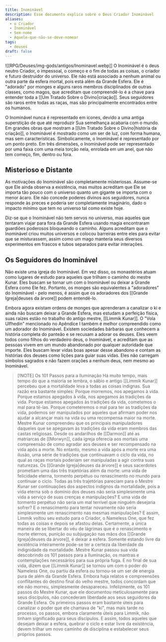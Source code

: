 ```yaml
---
title: Inominável
description: Esse documento explica sobre o Deus Criador Inominável
aliases:
  - o Criador
  - Inominável
  - Sem-nome
  - Aquele-que-não-se-deve-nomear
tags:
  - deuses
draft: false
---
```

![[RPG/Deuses/img-gods/antigos/Inominavel.webp]]
O Inominável é o deus neutro Criador, o impessoal, o começo e o fim de todas as coisas, o criador e futuro destruidor do universo. Ele não está associado a nenhum animal ou outra parte da esfera mortal, pois está além da Grande Esfera. Ele é "adorado" por monges e alguns raros membros disciplinados de outras classes, como magos, que acreditam que compreendê-lo é a chave para entender toda a [[Um Tratado Sobre o Divino|criação]]. Seus seguidores são raros entre todas as raças, mas são principalmente encontrados entre os humanos.

O Inominável nunca é representado em ícones, devido a uma antiga superstição de que até reproduzir Sua semelhança acabaria com o mundo. Em grandes obras que mostram a [[Um Tratado Sobre o Divino|história da criação]], o Inominável é mostrado como um ser de luz, com forma humana, mas sem características. Simbolicamente, o Inominável é representado por um ponto preto. Em três dimensões, o Inominável pode ser representado por uma faixa com uma meia torção nela, enrolada em um anel, que não tem começo, fim, dentro ou fora.

## Misterioso e Distante
As motivações do Inominável são completamente misteriosas. Assume-se que Ele ainda observa a existência, mas muitos acreditam que Ele se importa tão pouco com o universo quanto um gigante se importa com o menor ácaro. Ele não concede poderes divinos aos seguidores, nunca responde às preces e poderia ser completamente imaginário, dado o impacto mínimo que tem no universo tal como existe hoje.

Diz-se que o Inominável não tem servos no universo, mas aqueles que tentaram viajar para fora da Grande Esfera usando magia encontraram guardiões poderosos bloqueando o caminho. Alguns acreditam que o Inominável criou muitos universos e colocou barreiras entre eles para evitar que se misturassem, assim como um mago manteria seus diversos experimentos em frascos e tubos separados para evitar interações.

## Os Seguidores do Inominável

Não existe uma igreja do Inominável. Em vez disso, os monastérios atuam como lugares de estudo para aqueles que trilham o caminho do mestre Kunar. Eles buscam se tornar um com o Inominável ou deixar a Grande Esfera como Ele fez. Portanto, os monges são equivalentes a "adoradores" do Inominável - pelo menos, é assim que os adoradores dos [[Grande Igreja|deuses da árvore]] podem entendê-lo.

Embora agora existam ordens de monges que aprenderam a canalizar o ki e ainda não buscam deixar a Grande Esfera, mas estudam a perfeição física, suas raízes estão no trabalho do antigo mestre, [[Limmik Kunar]]. O "Vola Ulfhedin" mencionado no Apêndice I também é melhor compreendido como um adorador do Inominável. Existem sociedades bárbaras que conhecem a história completa do panteão e se recusam a adorar os deuses. Eles veem todos como filhos do verdadeiro deus, o Inominável, e acreditam que as pessoas vivem em um mundo abandonado por qualquer autoridade que importe. Eles buscam levar vidas boas apesar desse abandono e contam as histórias dos deuses como lições para guiar suas vidas. Eles não carregam símbolos sagrados e não fazem orações a nenhum deus, nem mesmo ao Inominável.


> [!NOTE] Os 101 Passos para a Iluminação
> Há muito tempo, mais tempo do que a maioria se lembra, o sábio e antigo [[Limmik Kunar]] percebeu que a mortalidade leva a todas as coisas indignas. Sua razão era bastante simples: Porque morremos, nos apegamos à vida. Porque estamos apegados à vida, nos apegamos às tradições da vida. Porque estamos apegados às tradições da vida, cometemos o mal para tê-las. Porque cometeremos o mal para ter as tradições da vida, podemos ser manipulados por aqueles que afirmam poder nos ajudar a alcançar mais na vida ou uma recompensa maior na morte.
> Mestre Kunar compreendeu que os principais manipuladores daqueles que se apegavam às tradições da vida eram membros das castas religiosas. Desde os andarilhos de [[Darmon]] até as matriarcas de [[Morwyn]], cada igreja oferecia aos mortais uma compreensão de como agradar aos deuses e ser recompensado na vida após a morte. No entanto, mesmo a vida após a morte era uma ilusão, uma série de tradições que continuavam o ciclo da vida, no qual as raças mortais poderiam ser manipuladas a agir contra suas naturezas. Os [[Grande Igreja|deuses da árvore]] e seus sacerdotes prometiam uma das três trajetórias além da morte: uma vida de felicidade eterna, tormento perpétuo ou renascimento no mundo para continuar o ciclo. Todas as três trajetórias pareciam para o Mestre Kunar ser continuações dos aspectos indignos da mortalidade, pois a vida eterna sob o domínio dos deuses não seria simplesmente uma vida a serviço de suas crenças e manipulações? E uma vida de tormento perpétuo não seria um mal terrível que ninguém desejaria sofrer? E o renascimento para tentar novamente não seria simplesmente um renascimento nas mesmas manipulações?
> E assim, Limmik voltou seu estudo para o Criador, o Nameless One, que fez todas as coisas e depois se afastou delas. Certamente, a única maneira de se libertar do véu de lágrimas que é o renascimento e morte eternos, punição ou subjugação nas mãos dos [[Grande Igreja|deuses da árvore]], é deixar a esfera. Somente estando livre da existência inteiramente pode-se ter a certeza da liberdade da indignidade da mortalidade.
> Mestre Kunar passou sua vida descobrindo os 101 passos para a Iluminação, os mantras e contemplações necessários para sua própria fuga. E no final de sua vida, dizem que [[Limmik Kunar]] se tornou um com o poder do Nameless One, ou partiu da esfera ou tornou-se um ser de energia pura de além da Grande Esfera. Embora haja relatos e compreensões conflitantes do destino final do velho mestre, todos concordam que ele não morreu, simplesmente desapareceu.
> Infelizmente, os 101 passos do Mestre Kunar, que ele documentou meticulosamente para seus discípulos, não concederam liberdade aos seus seguidores da Grande Esfera. Os primeiros passos eram bastante úteis para canalizar o poder que ele chamava de "ki", mas mais tarde no processo, os passos, embora claramente úteis para Limmik, não tinham significado para seus discípulos. E assim, todos aqueles que desejam deixar a esfera, quebrar o ciclo e estar livre da existência, devem trilhar um novo caminho de disciplina e estabelecer seus próprios passos.




